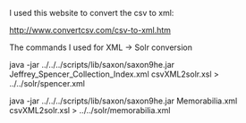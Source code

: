I used this website to convert the csv to xml:

http://www.convertcsv.com/csv-to-xml.htm

The commands I used for XML -> Solr conversion

 java -jar ../../../scripts/lib/saxon/saxon9he.jar Jeffrey_Spencer_Collection_Index.xml csvXML2solr.xsl > ../../solr/spencer.xml

 java -jar ../../../scripts/lib/saxon/saxon9he.jar Memorabilia.xml csvXML2solr.xsl > ../../solr/memorabilia.xml
